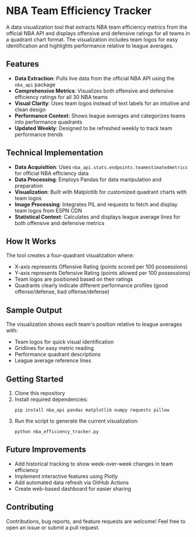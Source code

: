 # NBA Team Efficiency Tracker

A data visualization tool that extracts NBA team efficiency metrics from the official NBA API and displays offensive and defensive ratings for all teams in a quadrant chart format. The visualization includes team logos for easy identification and highlights performance relative to league averages.

## Features

- **Data Extraction**: Pulls live data from the official NBA API using the `nba_api` package
- **Comprehensive Metrics**: Visualizes both offensive and defensive efficiency ratings for all 30 NBA teams
- **Visual Clarity**: Uses team logos instead of text labels for an intuitive and clean design
- **Performance Context**: Shows league averages and categorizes teams into performance quadrants
- **Updated Weekly**: Designed to be refreshed weekly to track team performance trends

## Technical Implementation

- **Data Acquisition**: Uses `nba_api.stats.endpoints.teamestimatedmetrics` for official NBA efficiency data
- **Data Processing**: Employs Pandas for data manipulation and preparation
- **Visualization**: Built with Matplotlib for customized quadrant charts with team logos
- **Image Processing**: Integrates PIL and requests to fetch and display team logos from ESPN CDN
- **Statistical Context**: Calculates and displays league average lines for both offensive and defensive metrics

## How It Works

The tool creates a four-quadrant visualization where:
- X-axis represents Offensive Rating (points scored per 100 possessions)
- Y-axis represents Defensive Rating (points allowed per 100 possessions)
- Team logos are positioned based on their ratings
- Quadrants clearly indicate different performance profiles (good offense/defense, bad offense/defense)

## Sample Output

The visualization shows each team's position relative to league averages with:
- Team logos for quick visual identification
- Gridlines for easy metric reading
- Performance quadrant descriptions
- League average reference lines

## Getting Started

1. Clone this repository
2. Install required dependencies:
   ```
   pip install nba_api pandas matplotlib numpy requests pillow
   ```
3. Run the script to generate the current visualization:
   ```
   python nba_efficiency_tracker.py
   ```

## Future Improvements

- Add historical tracking to show week-over-week changes in team efficiency
- Implement interactive features using Plotly
- Add automated data refresh via GitHub Actions
- Create web-based dashboard for easier sharing

## Contributing

Contributions, bug reports, and feature requests are welcome! Feel free to open an issue or submit a pull request.
